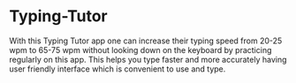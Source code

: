 # Typing-Tutor
With this Typing Tutor app one can increase their typing speed from 20-25 wpm to 65-75 wpm without looking down on the keyboard
by practicing regularly on this app.  This helps you type faster and more accurately having user friendly interface which is 
convenient to use and type.
